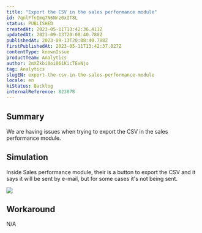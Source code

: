 ```yaml
---
title: "Export the CSV in the sales performance module"
id: 7qnlFfnImq7N6Nrz0xIT8L
status: PUBLISHED
createdAt: 2023-05-11T13:42:36.411Z
updatedAt: 2023-09-13T20:08:40.788Z
publishedAt: 2023-09-13T20:08:40.788Z
firstPublishedAt: 2023-05-11T13:42:37.027Z
contentType: knownIssue
productTeam: Analytics
author: 2mXZkbi0oi061KicTExNjo
tag: Analytics
slugEN: export-the-csv-in-the-sales-performance-module
locale: en
kiStatus: Backlog
internalReference: 823878
---
```


## Summary


We are having issues when trying to export the CSV in the sales performance module.


##

## Simulation


Inside Sales performance module, their is a button to export the CSV and it says it will be sent by e-mail, but for some cases it's not being sent.

 ![](https://vtexhelp.zendesk.com/attachments/token/3somzO1egT0LfYDZNFaEABpyF/?name=image.png)


##

## Workaround


N/A




